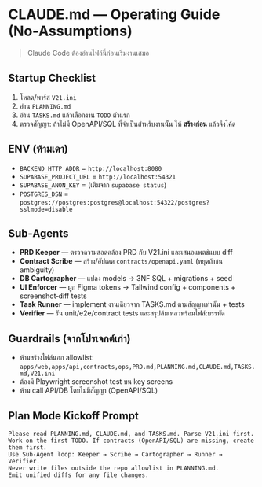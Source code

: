 # CLAUDE.md — Operating Guide (No‑Assumptions)
> Claude Code ต้องอ่านไฟล์นี้ก่อนเริ่มงานเสมอ

## Startup Checklist
1) โหลด/พาร์ส `V21.ini`
2) อ่าน `PLANNING.md`
3) อ่าน `TASKS.md` แล้วเลือกงาน `TODO` ตัวแรก
4) ตรวจสัญญา: ถ้าไม่มี OpenAPI/SQL ที่จำเป็นสำหรับงานนั้น ให้ **สร้างก่อน** แล้วจึงโค้ด

## ENV (ห้ามเดา)
- `BACKEND_HTTP_ADDR` = `http://localhost:8080`
- `SUPABASE_PROJECT_URL` = `http://localhost:54321`
- `SUPABASE_ANON_KEY` = (เติมจาก `supabase status`)
- `POSTGRES_DSN` = `postgres://postgres:postgres@localhost:54322/postgres?sslmode=disable`

## Sub‑Agents
- **PRD Keeper** — ตรวจความสอดคล้อง PRD กับ V21.ini และเสนอแพตช์แบบ diff
- **Contract Scribe** — สร้าง/อัปเดต `contracts/openapi.yaml` (หยุดถ้าชน ambiguity)
- **DB Cartographer** — แปลง models → 3NF SQL + migrations + seed
- **UI Enforcer** — ผูก Figma tokens → Tailwind config + components + screenshot‑diff tests
- **Task Runner** — implement งานเดียวจาก TASKS.md ตามสัญญาเท่านั้น + tests
- **Verifier** — รัน unit/e2e/contract tests และสรุปล้มเหลวพร้อมไฟล์:บรรทัด

## Guardrails (จากโปรเจกต์เก่า)
- ห้ามสร้างไฟล์นอก allowlist: `apps/web,apps/api,contracts,ops,PRD.md,PLANNING.md,CLAUDE.md,TASKS.md,V21.ini`
- ต้องมี Playwright screenshot test บน key screens
- ห้าม call API/DB โดยไม่มีสัญญา (OpenAPI/SQL)

## Plan Mode Kickoff Prompt
```
Please read PLANNING.md, CLAUDE.md, and TASKS.md. Parse V21.ini first.
Work on the first TODO. If contracts (OpenAPI/SQL) are missing, create them first.
Use Sub‑Agent loop: Keeper → Scribe → Cartographer → Runner → Verifier.
Never write files outside the repo allowlist in PLANNING.md.
Emit unified diffs for any file changes.
```
